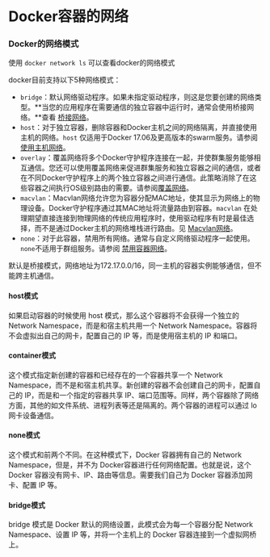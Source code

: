 # Docker容器的网络

### Docker的网络模式

使用 `docker network ls` 可以查看docker的网络模式

docker目前支持以下5种网络模式：

- `bridge`：默认网络驱动程序。如果未指定驱动程序，则这是您要创建的网络类型。**当您的应用程序在需要通信的独立容器中运行时，通常会使用桥接网络。**查看 [桥接网络](https://docs.docker.com/network/bridge/)。
- `host`：对于独立容器，删除容器和Docker主机之间的网络隔离，并直接使用主机的网络。`host` 仅适用于Docker 17.06及更高版本的swarm服务。请参阅 [使用主机网络](https://docs.docker.com/network/host/)。
- `overlay`：覆盖网络将多个Docker守护程序连接在一起，并使群集服务能够相互通信。您还可以使用覆盖网络来促进群集服务和独立容器之间的通信，或者在不同Docker守护程序上的两个独立容器之间进行通信。此策略消除了在这些容器之间执行OS级别路由的需要。请参阅[覆盖网络](https://docs.docker.com/network/overlay/)。
- `macvlan`：Macvlan网络允许您为容器分配MAC地址，使其显示为网络上的物理设备。Docker守护程序通过其MAC地址将流量路由到容器。`macvlan` 在处理期望直接连接到物理网络的传统应用程序时，使用驱动程序有时是最佳选择，而不是通过Docker主机的网络堆栈进行路由。见 [Macvlan网络](https://docs.docker.com/network/macvlan/)。
- `none`：对于此容器，禁用所有网络。通常与自定义网络驱动程序一起使用。`none`不适用于群组服务。请参阅 [禁用容器网络](https://docs.docker.com/network/none/)。

默认是桥接模式，网络地址为172.17.0.0/16，同一主机的容器实例能够通信，但不能跨主机通信。

#### host模式

如果启动容器的时候使用 host 模式，那么这个容器将不会获得一个独立的 Network Namespace，而是和宿主机共用一个 Network Namespace。容器将不会虚拟出自己的网卡，配置自己的 IP 等，而是使用宿主机的 IP 和端口。

#### container模式

这个模式指定新创建的容器和已经存在的一个容器共享一个 Network Namespace，而不是和宿主机共享。新创建的容器不会创建自己的网卡，配置自己的 IP，而是和一个指定的容器共享 IP、端口范围等。同样，两个容器除了网络方面，其他的如文件系统、进程列表等还是隔离的。两个容器的进程可以通过 lo 网卡设备通信。

#### none模式

这个模式和前两个不同。在这种模式下，Docker 容器拥有自己的 Network Namespace，但是，并不为 Docker容器进行任何网络配置。也就是说，这个 Docker 容器没有网卡、IP、路由等信息。需要我们自己为 Docker 容器添加网卡、配置 IP 等。

#### bridge模式

bridge 模式是 Docker 默认的网络设置，此模式会为每一个容器分配 Network Namespace、设置 IP 等，并将一个主机上的 Docker 容器连接到一个虚拟网桥上。